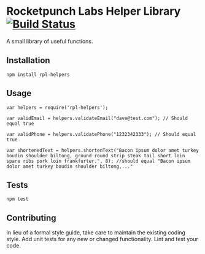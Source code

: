 Rocketpunch Labs Helper Library [![Build Status](https://travis-ci.org/rocketpunchlabs/rpl-helpers.svg?branch=master)](https://travis-ci.org/rocketpunchlabs/rpl-helpers)
=========

A small library of useful functions.

## Installation

  `npm install rpl-helpers`

## Usage

    var helpers = require('rpl-helpers');

    var validEmail = helpers.validateEmail("dave@test.com"); // Should equal true

    var validPhone = helpers.validatePhone("1232342333"); // Should equal true

    var shortenedText = helpers.shortenText("Bacon ipsum dolor amet turkey boudin shoulder biltong, ground round strip steak tail short loin spare ribs pork loin frankfurter.", 8); //should equal "Bacon ipsum dolor amet turkey boudin shoulder biltong,..."
  
  

## Tests

  `npm test`

## Contributing

In lieu of a formal style guide, take care to maintain the existing coding style. Add unit tests for any new or changed functionality. Lint and test your code.